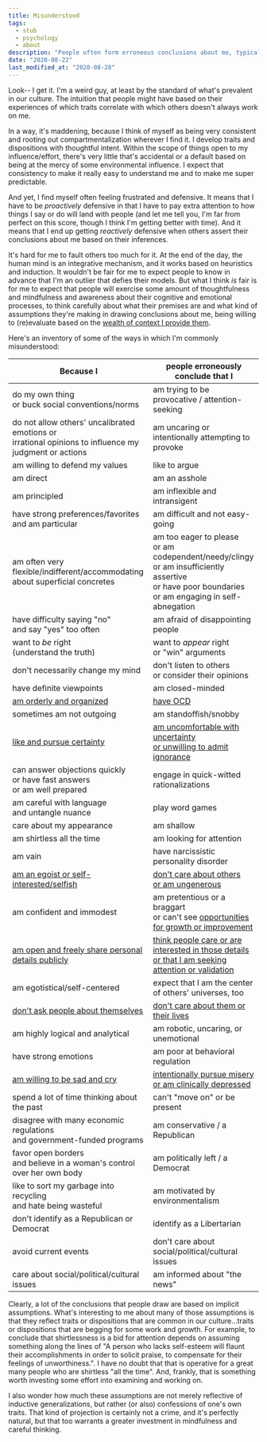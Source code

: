 ```yaml
---
title: Misunderstood
tags:
  - stub
  - psychology
  - about
description: "People often form erroneous conclusions about me, typically because some superficial manifestation of my traits correlates with some others in their experience. It's understandable, but frustrating."
date: "2020-08-22"
last_modified_at: "2020-08-28"
---
```


Look-- I get it. I'm a weird guy, at least by the standard of what's prevalent in our culture. The intuition that people might have based on their experiences of which traits correlate with which others doesn't always work on me.

In a way, it's maddening, because I think of myself as being very consistent and rooting out compartmentalization wherever I find it. I develop traits and dispositions with thoughtful intent. Within the scope of things open to my influence/effort, there's very little that's accidental or a default based on being at the mercy of some environmental influence. I expect that consistency to make it really easy to understand me and to make me super predictable.

And yet, I find myself often feeling frustrated and defensive. It means that I have to be _proactively_ defensive in that I have to pay extra attention to how things I say or do will land with people (and let me tell you, I'm far from perfect on this score, though I think I'm getting better with time). And it means that I end up getting _reactively_ defensive when others assert their conclusions about me based on their inferences.

It's hard for me to fault others too much for it. At the end of the day, the human mind is an integrative mechanism, and it works based on heuristics and induction. It wouldn't be fair for me to expect people to know in advance that I'm an outlier that defies their models. But what I think _is_ fair is for me to expect that people will exercise some amount of thoughtfulness and mindfulness and awareness about their cognitive and emotional processes, to think carefully about what their premises are and what kind of assumptions they're making in drawing conclusions about me, being willing to (re)evaluate based on the [wealth of context I provide them](/way-of-absolute-candor/).

Here's an inventory of some of the ways in which I'm commonly misunderstood:

|Because I|people erroneously conclude that I|
|-|-|
|do my own thing<br />or buck social conventions/norms|am trying to be provocative / attention-seeking|
|do not allow others' uncalibrated emotions or<br />irrational opinions to influence my judgment or actions|am uncaring or intentionally attempting to provoke|
|am willing to defend my values|like to argue|
|am direct|am an asshole|
|am principled|am inflexible and intransigent|
|have strong preferences/favorites<br />and am particular|am difficult and not easy-going|
|am often very flexible/indifferent/accommodating about superficial concretes|am too eager to please<br />or am codependent/needy/clingy<br />or am insufficiently assertive<br />or have poor boundaries<br />or am engaging in self-abnegation|
|have difficulty saying "no"<br />and say "yes" too often|am afraid of disappointing people|
|want to _be_ right<br />(understand the truth)|want to _appear_ right<br /> or "win" arguments|
|don't necessarily change my mind|don't listen to others<br />or consider their opinions|
|have definite viewpoints|am closed-minded|
|[am orderly and organized](/obsessive-compulsive-order/)|[have OCD](/obsessive-compulsive-order/)|
|sometimes am not outgoing|am standoffish/snobby|
|[like and pursue certainty](/objective-truth-comfort-with-uncertainty/)|[am uncomfortable with uncertainty<br />or unwilling to admit ignorance](/objective-truth-comfort-with-uncertainty/)|
|can answer objections quickly<br />or have fast answers<br />or am well prepared|engage in quick-witted rationalizations|
|am careful with language<br />and untangle nuance|play word games|
|care about my appearance|am shallow|
|am shirtless all the time|am looking for attention|
|am vain|have narcissistic personality disorder|
|[am an egoist or self-interested/selfish](/harmony-of-interests/)|[don't care about others<br />or am ungenerous](/harmony-of-interests/)|
|am confident and immodest|am pretentious or a braggart<br />or can't see [opportunities for growth or improvement](/growth/)|
|[am open and freely share personal details publicly](/way-of-absolute-candor/)|[think people care or are interested in those details<br />or that I am seeking attention or validation](/way-of-absolute-candor/)|
|am egotistical/self-centered|expect that I am the center of others' universes, too|
|[don't ask people about themselves](/asking-people-about-themselves/)|[don't care about them or their lives](/asking-people-about-themselves/)|
|am highly logical and analytical|am robotic, uncaring, or unemotional|
|have strong emotions|am poor at behavioral regulation|
|[am willing to be sad and cry](/depression-and-mental-illness/)|[intentionally pursue misery or am clinically depressed](/depression-and-mental-illness/)|
|spend a lot of time thinking about the past|can't "move on" or be present|
|disagree with many economic regulations<br />and government-funded programs|am conservative / a Republican|
|favor open borders<br />and believe in a woman's control over her own body|am politically left / a Democrat|
|like to sort my garbage into recycling<br />and hate being wasteful|am motivated by environmentalism|
|don't identify as a Republican or Democrat|identify as a Libertarian|
|avoid current events|don't care about social/political/cultural issues|
|care about social/political/cultural issues|am informed about "the news"|

Clearly, a lot of the conclusions that people draw are based on implicit assumptions. What's interesting to me about many of those assumptions is that they reflect traits or dispositions that are common in our culture...traits or dispositions that are begging for some work and growth. For example, to conclude that shirtlessness is a bid for attention depends on assuming something along the lines of "A person who lacks self-esteem will flaunt their accomplishments in order to solicit praise, to compensate for their feelings of unworthiness.". I have no doubt that that is operative for a great many people who are shirtless "all the time". And, frankly, that is something worth investing some effort into examining and working on.

I also wonder how much these assumptions are not merely reflective of inductive generalizations, but rather (or also) confessions of one's own traits. That kind of projection is certainly not a crime, and it's perfectly natural, but that too warrants a greater investment in mindfulness and careful thinking.
